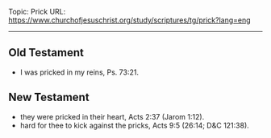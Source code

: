 Topic: Prick
URL: https://www.churchofjesuschrist.org/study/scriptures/tg/prick?lang=eng

---

## Old Testament

- I was pricked in my reins, Ps. 73:21.

## New Testament

- they were pricked in their heart, Acts 2:37 (Jarom 1:12).
- hard for thee to kick against the pricks, Acts 9:5 (26:14; D&C 121:38).

